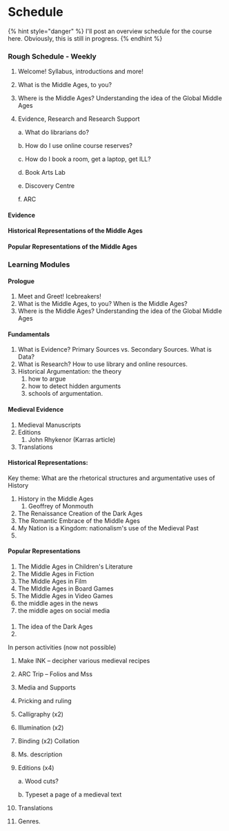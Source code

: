 # Schedule

{% hint style="danger" %}
I'll post an overview schedule for the course here. Obviously, this is still in progress. 
{% endhint %}

### Rough Schedule - Weekly

1. Welcome! Syllabus, introductions and more!
2. What is the Middle Ages, to you?
3. Where is the Middle Ages? Understanding the idea of the Global Middle Ages
4. Evidence, Research and Research Support

   a.    What do librarians do?

   b.    How do I use online course reserves?

   c.    How do I book a room, get a laptop, get ILL?

   d.    Book Arts Lab

   e.    Discovery Centre

   f.    ARC

#### Evidence 

#### Historical Representations of the Middle Ages

#### Popular Representations of the Middle Ages

### Learning Modules

#### Prologue

1. Meet and Greet! Icebreakers!
2. What is the Middle Ages, to you? When is the Middle Ages?
3. Where is the Middle Ages? Understanding the idea of the Global Middle Ages

#### Fundamentals

1. What is Evidence? Primary Sources vs. Secondary Sources. What is Data?
2. What is Research? How to use library and online resources. 
3. Historical Argumentation: the theory
   1. how to argue
   2. how to detect hidden arguments
   3. schools of argumentation. 

#### Medieval Evidence

1. Medieval Manuscripts
2. Editions
   1. John Rhykenor \(Karras article\)
3. Translations



#### Historical Representations: 

Key theme: What are the rhetorical structures and argumentative uses of History

1. History in the Middle Ages
   1. Geoffrey of Monmouth
2. The Renaissance Creation of the Dark Ages 
3. The Romantic Embrace of the Middle Ages
4. My Nation is a Kingdom: nationalism's use of the Medieval Past
5. 


#### Popular Representations

1. The Middle Ages in Children's Literature
2. The Middle Ages in Fiction
3. The Middle Ages in Film
4. The MIddle Ages in Board Games
5. The Middle Ages in Video Games
6. the middle ages in the news
7. the middle ages on social media









#### 



1. The idea of the Dark Ages 
2. 
In person activities \(now not possible\)

1. Make INK – decipher various medieval recipes
2. ARC Trip – Folios and Mss
3. Media and Supports 
4. Pricking and ruling
5. Calligraphy \(x2\)
6. Illumination \(x2\)
7. Binding \(x2\) Collation
8. Ms. description
9. Editions \(x4\)

   a.    Wood cuts?

   b.    Typeset a page of a medieval text

10. Translations
11. Genres.

